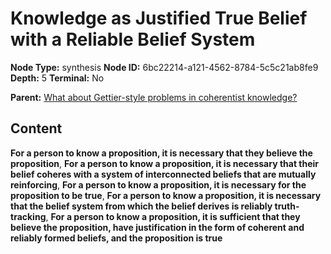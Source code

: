 # Knowledge as Justified True Belief with a Reliable Belief System

**Node Type:** synthesis
**Node ID:** 6bc22214-a121-4562-8784-5c5c21ab8fe9
**Depth:** 5
**Terminal:** No

**Parent:** [What about Gettier-style problems in coherentist knowledge?](what-about-gettier-style-problems-in-coherentist-knowledge-antithesis-53ae88c2-95b8-424c-905d-8af35a6df934.md)

## Content

**For a person to know a proposition, it is necessary that they believe the proposition**, **For a person to know a proposition, it is necessary that their belief coheres with a system of interconnected beliefs that are mutually reinforcing**, **For a person to know a proposition, it is necessary for the proposition to be true**, **For a person to know a proposition, it is necessary that the belief system from which the belief derives is reliably truth-tracking**, **For a person to know a proposition, it is sufficient that they believe the proposition, have justification in the form of coherent and reliably formed beliefs, and the proposition is true**
